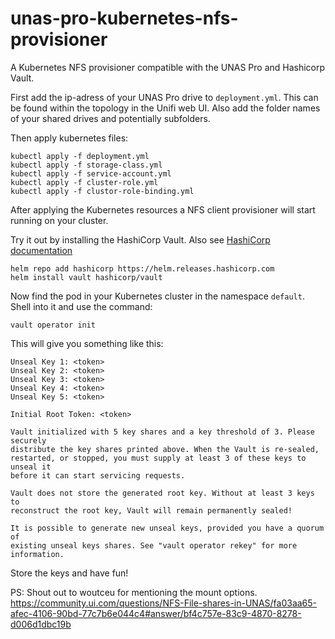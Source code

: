 # unas-pro-kubernetes-nfs-provisioner
A Kubernetes NFS provisioner compatible with the UNAS Pro and Hashicorp Vault.

First add the ip-adress of your UNAS Pro drive to `deployment.yml`.
This can be found within the topology in the Unifi web UI.
Also add the folder names of your shared drives and potentially subfolders.

Then apply kubernetes files:

```shell
kubectl apply -f deployment.yml
kubectl apply -f storage-class.yml
kubectl apply -f service-account.yml
kubectl apply -f cluster-role.yml
kubectl apply -f clustor-role-binding.yml
```

After applying the Kubernetes resources a NFS client provisioner will start running on
your cluster.

Try it out by installing the HashiCorp Vault. 
Also see [HashiCorp documentation](https://developer.hashicorp.com/vault/docs/platform/k8s/helm)

```shell
helm repo add hashicorp https://helm.releases.hashicorp.com
helm install vault hashicorp/vault
```

Now find the pod in your Kubernetes cluster in the namespace `default`.
Shell into it and use the command:

```vault operator init```

This will give you something like this:

```text
Unseal Key 1: <token>
Unseal Key 2: <token>
Unseal Key 3: <token>
Unseal Key 4: <token>
Unseal Key 5: <token>

Initial Root Token: <token>

Vault initialized with 5 key shares and a key threshold of 3. Please securely
distribute the key shares printed above. When the Vault is re-sealed,
restarted, or stopped, you must supply at least 3 of these keys to unseal it
before it can start servicing requests.

Vault does not store the generated root key. Without at least 3 keys to
reconstruct the root key, Vault will remain permanently sealed!

It is possible to generate new unseal keys, provided you have a quorum of
existing unseal keys shares. See "vault operator rekey" for more information.
```

Store the keys and have fun!

PS: Shout out to woutceu for mentioning the mount options.
https://community.ui.com/questions/NFS-File-shares-in-UNAS/fa03aa65-afec-4106-90bd-77c7b6e044c4#answer/bf4c757e-83c9-4870-8278-d006d1dbc19b
